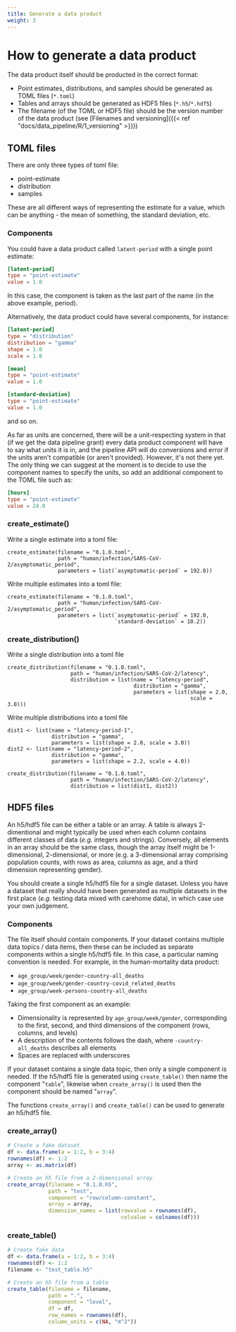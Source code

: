 ```yaml
---
title: Generate a data product
weight: 3
---
```


# How to generate a data product

The data product itself should be producted in the correct format:

* Point estimates, distributions, and samples should be generated as TOML files (`*.toml`)
* Tables and arrays should be generated as HDF5 files (`*.h5`/`*.hdf5`)
* The filename (of the TOML or HDF5 file) should be the version number of the data product (see [Filenames and versioning]({{< ref "docs/data_pipeline/R/1_versioning" >}}))

## TOML files

There are only three types of toml file:

* point-estimate
* distribution
* samples

These are all different ways of representing the estimate for a value, which can be anything - the mean of something, the standard deviation, etc.

### Components

You could have a data product called `latent-period` with a single point estimate:

``` toml
[latent-period]
type = "point-estimate"
value = 1.0
```

In this case, the component is taken as the last part of the name (in the above example, period).

Alternatively, the data product could have several components, for instance:

``` toml
[latent-period]
type = "distribution"
distribution = "gamma"
shape = 1.0
scale = 1.0

[mean]
type = "point-estimate"
value = 1.0

[standard-deviation]
type = "point-estimate"
value = 1.0
```

and so on.

As far as units are concerned, there will be a unit-respecting system in that (if we get the data pipeline grant) every data product component will have to say what units it is in, and the pipeline API will do conversions and error if the units aren't compatible (or aren't provided). However, it's not there yet. The only thing we can suggest at the moment is to decide to use the component names to specify the units, so add an additional component to the TOML file such as:

``` toml
[hours]
type = "point-estimate"
value = 24.0
```

### create_estimate()

Write a single estimate into a toml file:

``` 
create_estimate(filename = "0.1.0.toml",
                path = "human/infection/SARS-CoV-2/asymptomatic_period",
                parameters = list(`asymptomatic-period` = 192.0))
```

Write multiple estimates into a toml file:

```
create_estimate(filename = "0.1.0.toml",
                path = "human/infection/SARS-CoV-2/asymptomatic_period",
                parameters = list(`asymptomatic-period` = 192.0,
                                  `standard-deviation` = 10.2))
```

### create_distribution()

Write a single distribution into a toml file

```
create_distribution(filename = "0.1.0.toml",
                    path = "human/infection/SARS-CoV-2/latency",
                    distribution = list(name = "latency-period",
                                        distribution = "gamma",
                                        parameters = list(shape = 2.0,
                                                          scale = 3.0)))
```

Write multiple distributions into a toml file

```
dist1 <- list(name = "latency-period-1",
              distribution = "gamma",
              parameters = list(shape = 2.0, scale = 3.0))
dist2 <- list(name = "latency-period-2",
              distribution = "gamma",
              parameters = list(shape = 2.2, scale = 4.0))

create_distribution(filename = "0.1.0.toml",
                    path = "human/infection/SARS-CoV-2/latency",
                    distribution = list(dist1, dist2))
```

## HDF5 files

An h5/hdf5 file can be either a table or an array. A table is always 2-dimentional and might typically be used when each column contains different classes of data (*e.g.* integers and strings). Conversely, all elements in an array should be the same class, though the array itself might be 1-dimensional, 2-dimensional, or more (e.g. a 3-dimensional array comprising population counts, with rows as area, columns as age, and a third dimension representing gender).

You should create a single h5/hdf5 file for a single dataset. Unless you have a dataset that really should have been generated as multiple datasets in the first place (*e.g.* testing data mixed with carehome data), in which case use your own judgement.

### Components

The file itself should contain components. If your dataset contains multiple data topics / data items, then these can be included as separate components within a single h5/hdf5 file. In this case, a particular naming convention is needed. For example, in the human-mortality data product:

* `age_group/week/gender-country-all_deaths`
* `age_group/week/gender-country-covid_related_deaths`  
* `age_group/week-persons-country-all_deaths`

Taking the first component as an example:

* Dimensionality is represented by `age_group/week/gender`, corresponding to the first, second, and third dimensions of the component (rows, columns, and levels)
* A description of the contents follows the dash, where `-country-all_deaths` describes all elements
* Spaces are replaced with underscores

If your dataset contains a single data topic, then only a single component is needed. If the h5/hdf5 file is generated using `create_table()` then name the component "`table`", likewise when `create_array()` is used then the component should be named "`array`".

The functions `create_array()` and `create_table()` can be used to generate an h5/hdf5 file.

### create_array()

``` R
# Create a fake dataset
df <- data.frame(a = 1:2, b = 3:4)
rownames(df) <- 1:2
array <- as.matrix(df)

# Create an h5 file from a 2-dimensional array
create_array(filename = "0.1.0.h5",
             path = "test",
             component = "row/column-constant",
             array = array,
             dimension_names = list(rowvalue = rownames(df),
                                    colvalue = colnames(df)))
```

### create_table()

``` R
# Create fake data
df <- data.frame(a = 1:2, b = 3:4)
rownames(df) <- 1:2
filename <- "test_table.h5"

# Create an h5 file from a table
create_table(filename = filename,
             path = ".",
             component = "level",
             df = df,
             row_names = rownames(df),
             column_units = c(NA, "m^2"))
```
